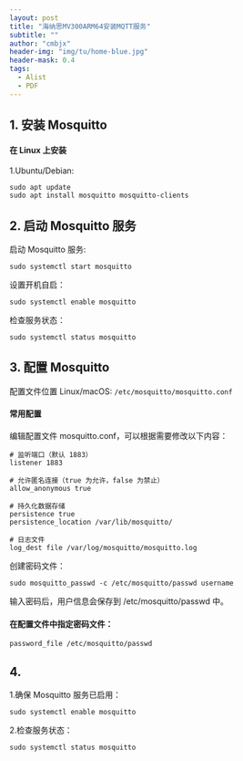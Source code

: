 ```yaml
---
layout: post
title: "海纳思MV300ARM64安装MQTT服务"
subtitle: ""
author: "cmbjx"
header-img: "img/tu/home-blue.jpg"
header-mask: 0.4
tags:
  - Alist
  - PDF
---
```


## 1. 安装 Mosquitto

#### 在 Linux 上安装

1.Ubuntu/Debian:
```SH
sudo apt update
sudo apt install mosquitto mosquitto-clients
```
## 2. 启动 Mosquitto 服务
启动 Mosquitto 服务:
```SH
sudo systemctl start mosquitto
```
设置开机自启：
```SH
sudo systemctl enable mosquitto
```
检查服务状态：
```SH
sudo systemctl status mosquitto
```
## 3. 配置 Mosquitto
配置文件位置
Linux/macOS: `/etc/mosquitto/mosquitto.conf`

#### 常用配置
编辑配置文件 mosquitto.conf，可以根据需要修改以下内容：
```SH
# 监听端口（默认 1883）
listener 1883

# 允许匿名连接（true 为允许，false 为禁止）
allow_anonymous true

# 持久化数据存储
persistence true
persistence_location /var/lib/mosquitto/

# 日志文件
log_dest file /var/log/mosquitto/mosquitto.log
```
创建密码文件：
```SH
sudo mosquitto_passwd -c /etc/mosquitto/passwd username
```
输入密码后，用户信息会保存到 /etc/mosquitto/passwd 中。

#### 在配置文件中指定密码文件：
```SH
password_file /etc/mosquitto/passwd
```
## 4. 
1.确保 Mosquitto 服务已启用：
```SH
sudo systemctl enable mosquitto
```
2.检查服务状态：
```SH
sudo systemctl status mosquitto
```


